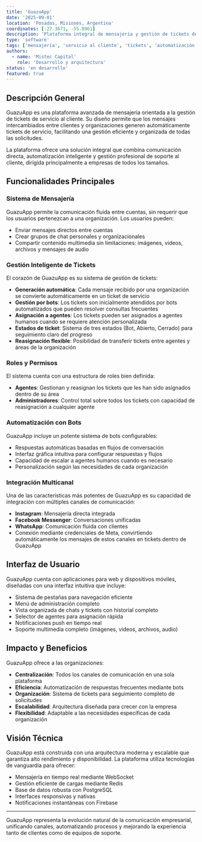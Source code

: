 ```yaml
---
title: 'GuazuApp'
date: '2025-09-01'
location: 'Posadas, Misiones, Argentina'
coordinates: [-27.3671, -55.8961]
description: 'Plataforma integral de mensajería y gestión de tickets de servicio con integración multicanal para empresas.'
type: 'software'
tags: ['mensajería', 'servicio al cliente', 'tickets', 'automatización', 'bots', 'multicanal']
authors:
  - name: 'Mistec Capital'
    role: 'Desarrollo y arquitectura'
status: 'en desarrollo'
featured: true
---
```


## Descripción General

GuazuApp es una plataforma avanzada de mensajería orientada a la gestión de tickets de servicio al cliente. Su diseño permite que los mensajes intercambiados entre clientes y organizaciones generen automáticamente tickets de servicio, facilitando una gestión eficiente y organizada de todas las solicitudes.

La plataforma ofrece una solución integral que combina comunicación directa, automatización inteligente y gestión profesional de soporte al cliente, dirigida principalmente a empresas de todos los tamaños.

## Funcionalidades Principales

### Sistema de Mensajería

GuazuApp permite la comunicación fluida entre cuentas, sin requerir que los usuarios pertenezcan a una organización. Los usuarios pueden:

- Enviar mensajes directos entre cuentas
- Crear grupos de chat personales y organizacionales
- Compartir contenido multimedia sin limitaciones: imágenes, videos, archivos y mensajes de audio

### Gestión Inteligente de Tickets

El corazón de GuazuApp es su sistema de gestión de tickets:

- **Generación automática**: Cada mensaje recibido por una organización se convierte automáticamente en un ticket de servicio
- **Gestión por bots**: Los tickets son inicialmente atendidos por bots automatizados que pueden resolver consultas frecuentes
- **Asignación a agentes**: Los tickets pueden ser asignados a agentes humanos cuando se requiere atención personalizada
- **Estados de ticket**: Sistema de tres estados (Bot, Abierto, Cerrado) para seguimiento claro del progreso
- **Reasignación flexible**: Posibilidad de transferir tickets entre agentes y áreas de la organización

### Roles y Permisos

El sistema cuenta con una estructura de roles bien definida:

- **Agentes**: Gestionan y reasignan los tickets que les han sido asignados dentro de su área
- **Administradores**: Control total sobre todos los tickets con capacidad de reasignación a cualquier agente

### Automatización con Bots

GuazuApp incluye un potente sistema de bots configurables:

- Respuestas automáticas basadas en flujos de conversación
- Interfaz gráfica intuitiva para configurar respuestas y flujos
- Capacidad de escalar a agentes humanos cuando es necesario
- Personalización según las necesidades de cada organización

### Integración Multicanal

Una de las características más potentes de GuazuApp es su capacidad de integración con múltiples canales de comunicación:

- **Instagram**: Mensajería directa integrada
- **Facebook Messenger**: Conversaciones unificadas
- **WhatsApp**: Comunicación fluida con clientes
- Conexión mediante credenciales de Meta, convirtiendo automáticamente los mensajes de estos canales en tickets dentro de GuazuApp

## Interfaz de Usuario

GuazuApp cuenta con aplicaciones para web y dispositivos móviles, diseñadas con una interfaz intuitiva que incluye:

- Sistema de pestañas para navegación eficiente
- Menú de administración completo
- Vista organizada de chats y tickets con historial completo
- Selector de agentes para asignación rápida
- Notificaciones push en tiempo real
- Soporte multimedia completo (imágenes, videos, archivos, audio)

## Impacto y Beneficios

GuazuApp ofrece a las organizaciones:

- **Centralización**: Todos los canales de comunicación en una sola plataforma
- **Eficiencia**: Automatización de respuestas frecuentes mediante bots
- **Organización**: Sistema de tickets para seguimiento completo de solicitudes
- **Escalabilidad**: Arquitectura diseñada para crecer con la empresa
- **Flexibilidad**: Adaptable a las necesidades específicas de cada organización

## Visión Técnica

GuazuApp está construida con una arquitectura moderna y escalable que garantiza alto rendimiento y disponibilidad. La plataforma utiliza tecnologías de vanguardia para ofrecer:

- Mensajería en tiempo real mediante WebSocket
- Gestión eficiente de cargas mediante Redis
- Base de datos robusta con PostgreSQL
- Interfaces responsivas y nativas
- Notificaciones instantáneas con Firebase

---

GuazuApp representa la evolución natural de la comunicación empresarial, unificando canales, automatizando procesos y mejorando la experiencia tanto de clientes como de equipos de soporte.
